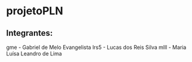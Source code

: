 # projetoPLN
## Integrantes:
gme - Gabriel de Melo Evangelista
lrs5 - Lucas dos Reis Silva
mlll - Maria Luísa Leandro de Lima
